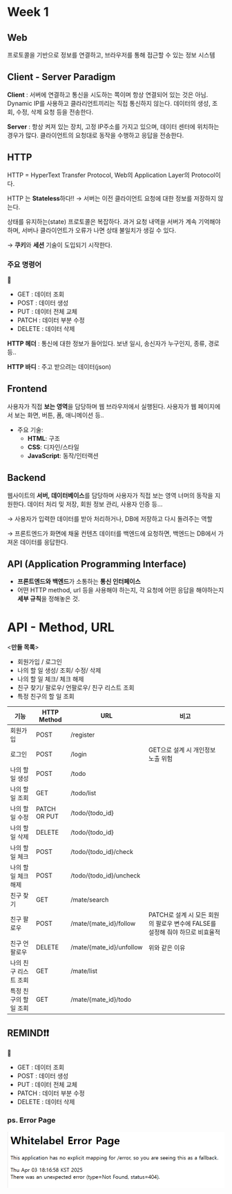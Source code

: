 # Week 1

## Web

프로토콜을 기반으로 정보를 연결하고, 브라우저를 통해 접근할 수 있는 정보 시스템

## Client - Server Paradigm

**Client** : 서버에 연결하고 통신을 시도하는 쪽이며 항상 연결되어 있는 것은 아님. Dynamic IP를 사용하고 클라리언트끼리는 직접 통신하지 않는다. 데이터의 생성, 조회, 수정, 삭제 요청 등을 전송한다.

**Server** : 항상 켜져 있는 장치, 고정 IP주소를 가지고 있으며, 데이터 센터에 위치하는 경우가 많다. 클라이언트의 요청대로 동작을 수행하고 응답을 전송한다.

## HTTP

HTTP = HyperText Transfer Protocol, Web의 Application Layer의 Protocol이다.

HTTP 는 **Stateless**하다!! → 서버는 이전 클라이언트 요청에 대한 정보를 저장하지 않는다.

상태를 유지하는(state) 프로토콜은 복잡하다. 과거 요청 내역을 서버가 계속 기억해야 하며, 서버나 클라이언트가 오류가 나면 상태 불일치가 생길 수 있다.

→ **쿠키**와 **세션** 기술이 도입되기 시작한다.

### 주요 명령어

<aside>
📖

- GET : 데이터 조회
- POST : 데이터 생성
- PUT : 데이터 전체 교체
- PATCH : 데이터 부분 수정
- DELETE : 데이터 삭제
</aside>

**HTTP 헤더** : 통신에 대한 정보가 들어있다. 보낸 일시, 송신자가 누구인지, 종류, 경로 등..

**HTTP 바디** : 주고 받으려는 데이터(json)

## Frontend

사용자가 직접 **보는 영역**을 담당하며 웹 브라우저에서 실행된다. 사용자가 웹 페이지에서 보는 화면, 버튼, 폼, 애니메이션 등..

- 주요 기술:
    - **HTML**: 구조
    - **CSS**: 디자인/스타일
    - **JavaScript**: 동작/인터랙션

## Backend

웹사이트의 **서버, 데이터베이스**를 담당하며 사용자가 직접 보는 영역 너머의 동작을 지원한다. 데이터 처리 밎 저장, 회원 정보 관리, 사용자 인증 등…

→ 사용자가 입력한 데이터를 받아 처리하거나, DB에 저장하고 다시 돌려주는 역할

→ 프론트엔드가 화면에 채울 컨텐츠 데이터를 백엔드에 요청하면, 백엔드는 DB에서 가져온 데이터를 응답한다.

## API (Application Programming Interface)

- **프론트엔드와 백엔드**가 소통하는 **통신 인터페이스**
- 어떤 HTTP method, url 등을 사용해야 하는지, 각 요청에 어떤 응답을 해야하는지 **세부 규칙**을 정해놓은 것.

# API - Method, URL

<**만들 목록**>

- 회원가입 / 로그인
- 나의 할 일 생성/ 조회/ 수정/ 삭제
- 나의 할 일 체크/ 체크 해제
- 친구 찾기/ 팔로우/ 언팔로우/ 친구 리스트 조회
- 특정 친구의 할 일 조회

| 기능 | HTTP Method | URL | 비고 |
| --- | --- | --- | --- |
| 회원가입 | POST | /register |  |
| 로그인 | POST | /login | GET으로 설계 시 개인정보 노출 위험 |
| 나의 할 일 생성 | POST | /todo |  |
| 나의 할 일 조회 | GET | /todo/list |  |
| 나의 할 일 수정 | PATCH OR PUT | /todo/{todo_id} |  |
| 나의 할 일 삭제 | DELETE | /todo/{todo_id} |  |
| 나의 할 일 체크 | POST | /todo/{todo_id}/check |  |
| 나의 할 일 체크 해제 | POST | /todo/{todo_id}/uncheck |  |
| 친구 찾기 | GET | /mate/search |  |
| 친구 팔로우 | POST | /mate/{mate_id}/follow | PATCH로 설계 시 모든 회원의 팔로우 변수에 FALSE를 설정해 줘야 하므로 비효율적 |
| 친구 언팔로우 | DELETE | /mate/{mate_id}/unfollow | 위와 같은 이유 |
| 나의 친구 리스트 조회 | GET | /mate/list |  |
| 특정 친구의 할 일 조회 | GET | /mate/{mate_id}/todo |  |

## REMIND❗❗

<aside>
📖

- GET : 데이터 조회
- POST : 데이터 생성
- PUT : 데이터 전체 교체
- PATCH : 데이터 부분 수정
- DELETE : 데이터 삭제
</aside>

### ps. Error Page

![img.png](img.png)